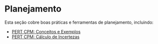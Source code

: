 # Planejamento

Esta seção cobre boas práticas e ferramentas de planejamento, incluindo: 

- [PERT CPM: Conceitos e Exemplos](pertcpm-construcao-civil.ipynb)
- [PERT CPM: Cálculo de Incertezas](pertcpm-calculo-incertezas.ipynb)